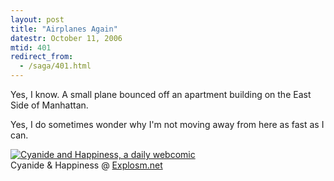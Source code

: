 ```yaml
---
layout: post
title: "Airplanes Again"
datestr: October 11, 2006
mtid: 401
redirect_from:
  - /saga/401.html
---
```


Yes, I know.  A small plane bounced off an apartment building on the East Side of Manhattan.

Yes, I do sometimes wonder why I'm not moving away from here as fast as I can.

<a href="http://www.explosm.net/comics/680/"><img alt="Cyanide and Happiness, a daily webcomic" src="http://www.flashasylum.com/db/files/Comics/Kris/safe.png" border=0></a><br />
Cyanide & Happiness @ <a href="http://www.explosm.net">Explosm.net</a>

